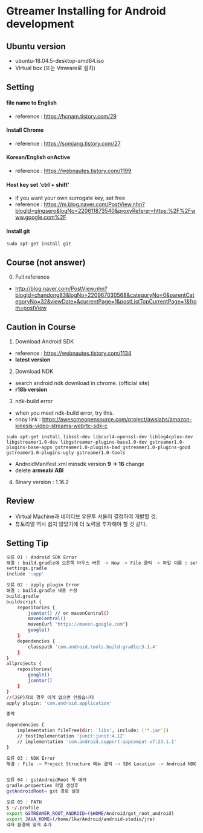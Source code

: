 # Gtreamer Installing for Android development

## Ubuntu version
- ubuntu-18.04.5-desktop-amd64.iso
- Virtual box (또는 Vmware로 설치)

## Setting

#### file name to English 
- reference : <https://hcnam.tistory.com/29>

#### Install Chrome
- reference : <https://somjang.tistory.com/27>

#### Korean/English onActive
- reference : <https://webnautes.tistory.com/1199>

#### Host key set 'ctrl + shift'
- if you want your own surrogate key, set free
- reference : <https://m.blog.naver.com/PostView.nhn?blogId=gingsero&logNo=220611873540&proxyReferer=https:%2F%2Fwww.google.com%2F>

#### Install git
`sudo apt-get install git`

## Course (not answer)
0. Full reference
- <http://blog.naver.com/PostView.nhn?blogId=chandong83&logNo=220967030568&categoryNo=0&parentCategoryNo=32&viewDate=&currentPage=1&postListTopCurrentPage=1&from=postView>

## Caution in Course
1. Download Android SDK
- reference : <https://webnautes.tistory.com/1134>
- __latest version__

2. Download NDK
- search android ndk download in chrome. (official site)
- __r18b version__

3. ndk-build error
- when you meet ndk-build error, try this.
- copy link : <https://awesomeopensource.com/project/awslabs/amazon-kinesis-video-streams-webrtc-sdk-c>

`sudo apt-get install libssl-dev libcurl4-openssl-dev liblog4cplus-dev libgstreamer1.0-dev libgstreamer-plugins-base1.0-dev gstreamer1.0-plugins-base-apps gstreamer1.0-plugins-bad gstreamer1.0-plugins-good gstreamer1.0-plugins-ugly gstreamer1.0-tools`

- AndroidManifest.xml minsdk version __9 -> 16__ change
- delete __armeabi ABI__ 

4. Binary version : 1.16.2


## Review
- Virtual Machine과 네이티브 우분투 서둘러 결정하여 개발할 것.
- 튜토리얼 역시 쉽지 않았기에 더 노력을 투자해야 할 것 같다.

## Setting Tip
```sh
오류 01 : Android SDK Error
해결 : build.gradle에 오른쪽 마우스 버튼 -> New -> File 클릭 -> 파일 이름 : settings.gradle
settings.gradle
include ':app'

오류 02 : apply plugin Error
해결 : build.gradle 내용 수정
build.gradle
buildscript {
    repositories {
        jcenter() // or mavenCentral()
        mavenCentral()
        maven{url "https://maven.google.com"}
        google()
    }
    dependencies {
        classpath 'com.android.tools.build:gradle:3.1.4'
    }
}
allprojects {
    repositories{
        google()
        jcenter()
    }
}
//(JSP)저의 경우 이게 없으면 안됬습니다
apply plugin: 'com.android.application'

중략

dependencies {
    implementation fileTree(dir: 'libs', include: ['*.jar'])
    // testImplementation 'junit:junit:4.12'
    // implementation 'com.android.support:appcompat-v7:23.1.1'
}

오류 03 : NDK Error
해결 : File -> Project Structure 메뉴 클릭 -> SDK Location -> Android NDK location 설정


오류 04 : gstAndroidRoot 쪽 에러
gradle.properties 파일 생성후 
gstAndroidRoot= gst 경로 설정

오류 05 : PATH
$ ~/.profile 
export GSTREAMER_ROOT_ANDROID=($HOME/Android/gst_root_android)
export JAVA_HOME=(/home/lkw/Android/android-studio/jre)
각자 환경에 맞게 추가

```

